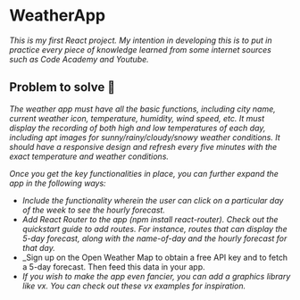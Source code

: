 # WeatherApp
_This is my first React project. 
My intention in developing this is to put in practice every piece of knowledge learned from some internet sources such as Code Academy and Youtube._

## Problem to solve 🚀
_The weather app must have all the basic functions, including city name, current weather icon, temperature, humidity, wind speed, etc. It must display the recording of both high and low temperatures of each day, including apt images for sunny/rainy/cloudy/snowy weather conditions. It should have a responsive design and refresh every five minutes with the exact temperature and weather conditions._

_Once you get the key functionalities in place, you can further expand the app in the following ways:_

* _Include the functionality wherein the user can click on a particular day of the week to see the hourly forecast._
* _Add React Router to the app (npm install react-router). Check out the quickstart guide to add routes. For instance, routes that can display the 5-day forecast, along with the name-of-day and the hourly forecast for that day._
* _Sign up on the Open Weather Map to obtain a free API key and to fetch a 5-day forecast. Then feed this data in your app. 
* _If you wish to make the app even fancier, you can add a graphics library like vx. You can check out these vx examples for inspiration._
